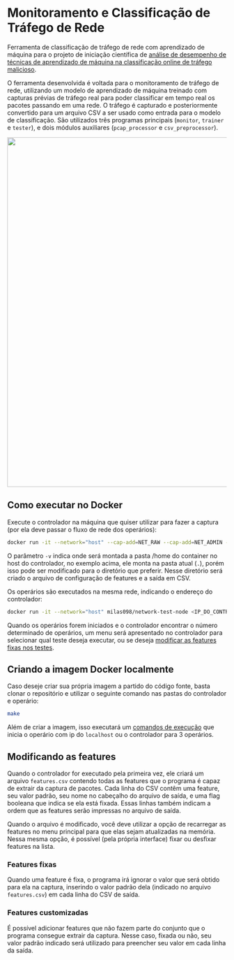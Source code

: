 # Monitoramento e Classificação de Tráfego de Rede
Ferramenta de classificação de tráfego de rede com aprendizado de máquina para o projeto de iniciação científica de [análise de desempenho de técnicas de aprendizado de máquina na classificação online de tráfego malicioso](https://bv.fapesp.br/pt/bolsas/213080/analise-de-desempenho-de-tecnicas-de-aprendizado-de-maquina-na-classificacao-online-de-trafego-malic/).

O ferramenta desenvolvida é voltada para o monitoramento de tráfego de rede, utilizando um modelo de aprendizado de máquina treinado com capturas prévias de tráfego real para poder classificar em tempo real os pacotes passando em uma rede. O tráfego é capturado e posteriormente convertido para um arquivo CSV a ser usado como entrada para o modelo de classificação. São utilizados três programas principais (`monitor`, `trainer` e `tester`), e dois módulos auxiliares (`pcap_processor` e `csv_preprocessor`).

<p align="center">
  <img src="https://imgur.com/mqGKgfW.png" width="800">
</p>

## Como executar no Docker
Execute o controlador na máquina que quiser utilizar para fazer a captura (por ela deve passar o fluxo de rede dos operários):

```bash
docker run -it --network="host" --cap-add=NET_RAW --cap-add=NET_ADMIN -v .:/home milas098/network-test-controller <N_DE_OPERARIOS>
```

O parâmetro `-v` indica onde será montada a pasta /home do container no host do controlador, no exemplo acima, ele monta na pasta atual (`.`), porém isso pode ser modificado para o diretório que preferir.
Nesse diretório será criado o arquivo de configuração de features e a saída em CSV.

Os operários são executados na mesma rede, indicando o endereço do controlador:

```bash
docker run -it --network="host" milas098/network-test-node <IP_DO_CONTROLADOR>
```

Quando os operários forem iniciados e o controlador encontrar o número determinado de operários, um menu será apresentado no controlador para selecionar qual teste deseja executar, ou se deseja [modificar as features fixas nos testes](#modificando-as-features).

## Criando a imagem Docker localmente
Caso deseje criar sua própria imagem a partido do código fonte, basta clonar o repositório e utilizar o seguinte comando nas pastas do controlador e operário:
```bash
make
```
Além de criar a imagem, isso executará um [comandos de execução](#como-executar-no-docker) que inicia o operário com ip do `localhost` ou o controlador para 3 operários.

## Modificando as features
Quando o controlador for executado pela primeira vez, ele criará um arquivo `features.csv` contendo todas as features que o programa é capaz de extrair da captura de pacotes.
Cada linha do CSV contêm uma feature, seu valor padrão, seu nome no cabeçalho do arquivo de saída, e uma flag booleana que indica se ela está fixada.
Essas linhas também indicam a ordem que as features serão impressas no arquivo de saída.

Quando o arquivo é modificado, você deve utilizar a opção de recarregar as features no menu principal para que elas sejam atualizadas na memória. Nessa mesma opção, é possível (pela própria interface) fixar ou desfixar features na lista.

### Features fixas
Quando uma feature é fixa, o programa irá ignorar o valor que será obtido para ela na captura, inserindo o valor padrão dela (indicado no arquivo `features.csv`) em cada linha do CSV de saída.

### Features customizadas
É possível adicionar features que não fazem parte do conjunto que o programa consegue extrair da captura. Nesse caso, fixada ou não, seu valor padrão indicado será utilizado para preencher seu valor em cada linha da saída.
